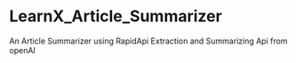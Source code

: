# LearnX_Article_Summarizer
An Article Summarizer using RapidApi Extraction and Summarizing Api from openAI
